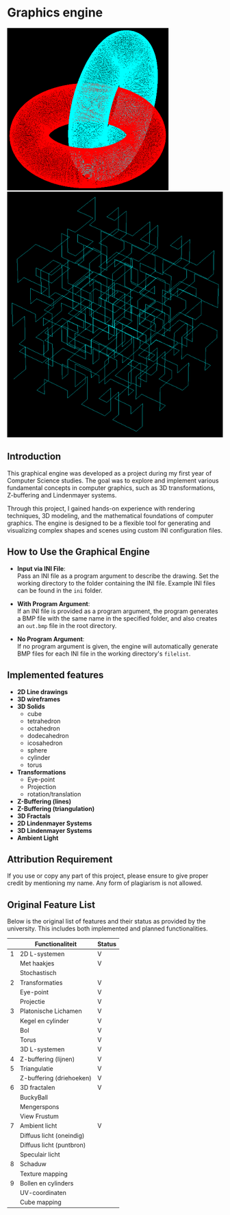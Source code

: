 # Graphics engine

![Donuts](images/donuts.png) ![3d-fractal](images/3d_fractal.png)

## Introduction

This graphical engine was developed as a project during my first year of Computer Science studies. The goal was to explore 
and implement various fundamental concepts in computer graphics, such as 3D transformations, Z-buffering and Lindenmayer systems.

Through this project, I gained hands-on experience with rendering techniques, 3D modeling, and the mathematical 
foundations of computer graphics. The engine is designed to be a flexible tool for generating and visualizing complex shapes 
and scenes using custom INI configuration files.

## How to Use the Graphical Engine

- **Input via INI File**:  
  Pass an INI file as a program argument to describe the drawing. Set the working directory to the folder containing the INI file. Example INI files can be found in the `ini` folder.

- **With Program Argument**:  
  If an INI file is provided as a program argument, the program generates a BMP file with the same name in the specified folder, and also creates an `out.bmp` file in the root directory.

- **No Program Argument**:  
  If no program argument is given, the engine will automatically generate BMP files for each INI file in the working directory's `filelist`.

## Implemented features


- **2D Line drawings**
- **3D wireframes**
- **3D Solids**
    - cube
    - tetrahedron
    - octahedron
    - dodecahedron
    - icosahedron
    - sphere
    - cylinder
    - torus
- **Transformations**
    - Eye-point
    - Projection
    - rotation/translation
- **Z-Buffering (lines)**
- **Z-Buffering (triangulation)**
- **3D Fractals**
- **2D Lindenmayer Systems**
- **3D Lindenmayer Systems**
- **Ambient Light**



## Attribution Requirement

If you use or copy any part of this project, please ensure to give proper credit by mentioning my name. 
Any form of plagiarism is not allowed.

## Original Feature List

Below is the original list of features and their status as provided by the university. This includes both implemented and planned functionalities.

|   | Functionaliteit      | Status |
|---|---------------------------|--------|
| 1 | 2D L-systemen             | V      |
|   | Met haakjes               | V      |
|   | Stochastisch              |        |
| 2 | Transformaties            | V      |
|   | Eye-point                 | V      |
|   | Projectie                 | V      |
| 3 | Platonische Lichamen      | V      |
|   | Kegel en cylinder         | V      |
|   | Bol                       | V      |
|   | Torus                     | V      |
|   | 3D L-systemen             | V      |
| 4 | Z-buffering (lijnen)      | V      |
| 5 | Triangulatie              | V      |
|   | Z-buffering (driehoeken)  | V      |
| 6 | 3D fractalen              | V      |
|   | BuckyBall                 |        |
|   | Mengerspons               |        |
|   | View Frustum              |        |
| 7 | Ambient licht             | V      |
|   | Diffuus licht (oneindig)  |        |
|   | Diffuus licht (puntbron)  |        |
|   | Speculair licht           |        |
| 8 | Schaduw                   |        |
|   | Texture mapping           |        |
| 9 | Bollen en cylinders       |        |
|   | UV-coordinaten            |        |
|   | Cube mapping              |        |

